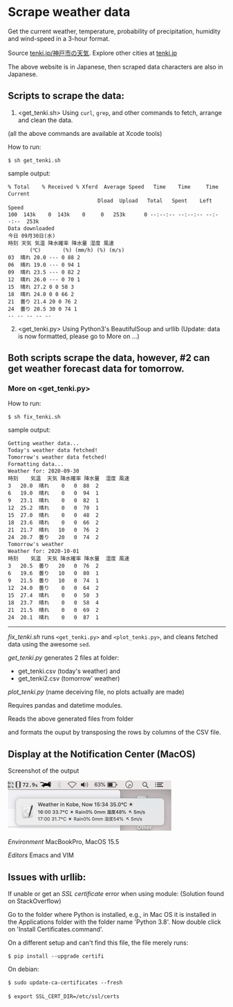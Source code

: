 # Scrape weather data

Get the current weather, temperature, probability of precipitation, humidity and wind-speed in a 3-hour format.

Source [tenki.jp/神戸市の天気](https://tenki.jp/forecast/6/31/6310/28100/3hours.html). Explore other cities at [tenki.jp](https://tenki.jp)

The above website is in Japanese, then scraped data characters are also in Japanese.

## Scripts to scrape the data:

1. <get_tenki.sh> Using `curl`, `grep`, and other commands to fetch, arrange and clean the data.

  (all the above commands are available at Xcode tools)
  
  How to run:
  
    $ sh get_tenki.sh
  
  sample output:
  
    % Total    % Received % Xferd  Average Speed   Time    Time     Time  Current
                                 Dload  Upload   Total   Spent    Left  Speed
    100  143k    0  143k    0     0   253k      0 --:--:-- --:--:-- --:--:--  253k
    Data downloaded
    今日 09月30日(水)
    時刻 天気 気温 降水確率 降水量 湿度 風速
	       (℃)       (%) (mm/h) (%) (m/s)
    03  晴れ 20.0 --- 0 88 2
    06  晴れ 19.0 --- 0 94 1
    09  晴れ 23.5 --- 0 82 2
    12  晴れ 26.0 --- 0 70 1
    15  晴れ 27.2 0 0 58 3
    18  晴れ 24.0 0 0 66 2
    21  曇り 21.4 20 0 76 2
    24  曇り 20.5 30 0 74 1
    -- -- -- -- --
  
2. <get_tenki.py> Using Python3's BeautifulSoup and urllib 
(Update: data is now formatted, please go to More on ...)


## Both scripts scrape the data, however, #2 can get weather forecast data for tomorrow.

### More on <get_tenki.py>

How to run:

    $ sh fix_tenki.sh

sample output:

    Getting weather data...
    Today's weather data fetched!
    Tomorrow's weather data fetched!
    Formatting data...
    Weather for: 2020-09-30
    時刻    気温  天気 降水確率 降水量  湿度 風速
    3   20.0  晴れ    0   0  88  2
    6   19.0  晴れ    0   0  94  1
    9   23.1  晴れ    0   0  82  1
    12  25.2  晴れ    0   0  70  1
    15  27.0  晴れ    0   0  48  2
    18  23.6  晴れ    0   0  66  2
    21  21.7  晴れ   10   0  76  2
    24  20.7  曇り   20   0  74  2
    Tomorrow's weather
    Weather for: 2020-10-01
    時刻    気温  天気 降水確率 降水量  湿度 風速
    3   20.5  曇り   20   0  76  2
    6   19.6  曇り   10   0  80  1
    9   21.5  曇り   10   0  74  1
    12  24.0  曇り    0   0  64  2
    15  27.4  晴れ    0   0  50  3
    18  23.7  晴れ    0   0  58  4
    21  21.5  晴れ    0   0  69  2
    24  20.1  晴れ    0   0  87  1

---

*fix_tenki.sh* runs `<get_tenki.py>` and `<plot_tenki.py>`, and cleans fetched data using the awesome `sed`.

*get_tenki.py* generates 2 files at <data> folder: 

- get_tenki.csv (today's weather) and 
- get_tenki2.csv (tomorrow' weather)

*plot_tenki.py* (name deceiving file, no plots actually are made)

Requires pandas and datetime modules.

Reads the above generated files from <data> folder

and formats the ouput by transposing the rows by columns of the CSV file.

## Display at the Notification Center (MacOS)
Screenshot of the output 

![Notification](data/getTenki_1534.png)

*Environment* MacBookPro, MacOS 15.5

*Editors* Emacs and VIM

## Issues with urllib:

If unable or get an *SSL certificate* error when using <urllib> module:
(Solution found on StackOverflow)

Go to the folder where Python is installed, e.g., in Mac OS it is installed in the Applications folder with the folder name 'Python 3.8'. Now double click on 'Install Certificates.command'. 
  
On a different setup and can't find this file, the file merely runs:

    $ pip install --upgrade certifi

On debian:

    $ sudo update-ca-certificates --fresh

    $ export SSL_CERT_DIR=/etc/ssl/certs
